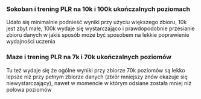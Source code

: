 ### Sokoban i trening PLR na 10k i 100k ukończalnych poziomach

Udało się minimalnie podnieść wyniki przy użyciu większego zbioru, 10k jest zbyt małe, 100k wydaje się wystarczająco i prawdopodobnie przesianie zbioru danych w jakiś sposób może być sposobem na lekkie poprawienie wydajności uczenia

### Maze i trening PLR na 7k i 70k ukończalnych poziomów

Tu też wydaje się że ogólne wyniki przy zbiorze 70k poziomów są lekko lepsze niż przy pełnym zbiorze danych (zbiór mniejszy znów okazuje się niewystarczający), nawet w momencie w którym odsiane została mniej niż połowa poziomów